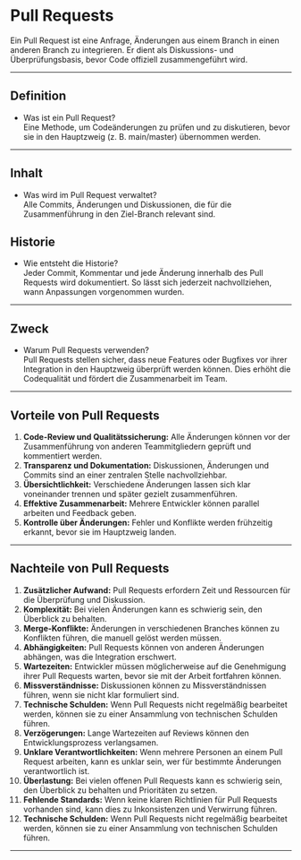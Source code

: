# Pull Requests

Ein Pull Request ist eine Anfrage, Änderungen aus einem Branch in einen anderen Branch zu integrieren. Er dient als Diskussions- und Überprüfungsbasis, bevor Code offiziell zusammengeführt wird.

---

## Definition

- Was ist ein Pull Request?  
Eine Methode, um Codeänderungen zu prüfen und zu diskutieren, bevor sie in den Hauptzweig (z. B. main/master) übernommen werden.

---

## Inhalt

- Was wird im Pull Request verwaltet?  
Alle Commits, Änderungen und Diskussionen, die für die Zusammenführung in den Ziel-Branch relevant sind.

## Historie

- Wie entsteht die Historie?  
Jeder Commit, Kommentar und jede Änderung innerhalb des Pull Requests wird dokumentiert. So lässt sich jederzeit nachvollziehen, wann Anpassungen vorgenommen wurden.

---

## Zweck

- Warum Pull Requests verwenden?  
Pull Requests stellen sicher, dass neue Features oder Bugfixes vor ihrer Integration in den Hauptzweig überprüft werden können. Dies erhöht die Codequalität und fördert die Zusammenarbeit im Team.

---

## Vorteile von Pull Requests

1. **Code-Review und Qualitätssicherung:** Alle Änderungen können vor der Zusammenführung von anderen Teammitgliedern geprüft und kommentiert werden.  
2. **Transparenz und Dokumentation:** Diskussionen, Änderungen und Commits sind an einer zentralen Stelle nachvollziehbar.  
3. **Übersichtlichkeit:** Verschiedene Änderungen lassen sich klar voneinander trennen und später gezielt zusammenführen.  
4. **Effektive Zusammenarbeit:** Mehrere Entwickler können parallel arbeiten und Feedback geben.  
5. **Kontrolle über Änderungen:** Fehler und Konflikte werden frühzeitig erkannt, bevor sie im Hauptzweig landen.

---

## Nachteile von Pull Requests

1. **Zusätzlicher Aufwand:** Pull Requests erfordern Zeit und Ressourcen für die Überprüfung und Diskussion.
2. **Komplexität:** Bei vielen Änderungen kann es schwierig sein, den Überblick zu behalten.
3. **Merge-Konflikte:** Änderungen in verschiedenen Branches können zu Konflikten führen, die manuell gelöst werden müssen.
4. **Abhängigkeiten:** Pull Requests können von anderen Änderungen abhängen, was die Integration erschwert.
5. **Wartezeiten:** Entwickler müssen möglicherweise auf die Genehmigung ihrer Pull Requests warten, bevor sie mit der Arbeit fortfahren können.
6. **Missverständnisse:** Diskussionen können zu Missverständnissen führen, wenn sie nicht klar formuliert sind.
7. **Technische Schulden:** Wenn Pull Requests nicht regelmäßig bearbeitet werden, können sie zu einer Ansammlung von technischen Schulden führen.
8. **Verzögerungen:** Lange Wartezeiten auf Reviews können den Entwicklungsprozess verlangsamen.
9. **Unklare Verantwortlichkeiten:** Wenn mehrere Personen an einem Pull Request arbeiten, kann es unklar sein, wer für bestimmte Änderungen verantwortlich ist.
10. **Überlastung:** Bei vielen offenen Pull Requests kann es schwierig sein, den Überblick zu behalten und Prioritäten zu setzen.
11. **Fehlende Standards:** Wenn keine klaren Richtlinien für Pull Requests vorhanden sind, kann dies zu Inkonsistenzen und Verwirrung führen.
12. **Technische Schulden:** Wenn Pull Requests nicht regelmäßig bearbeitet werden, können sie zu einer Ansammlung von technischen Schulden führen.

---
